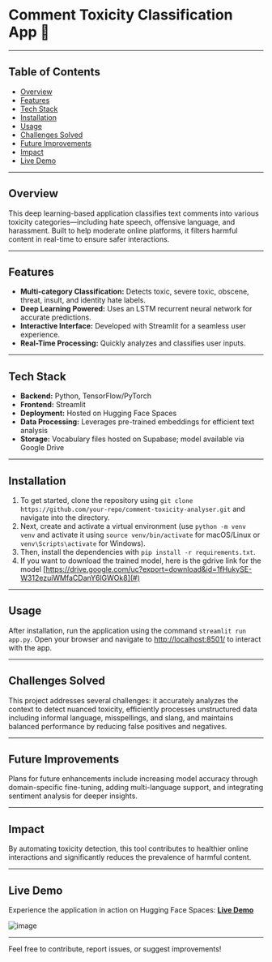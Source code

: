 # Comment Toxicity Classification App 💬

---

## Table of Contents
- [Overview](#overview)
- [Features](#features)
- [Tech Stack](#tech-stack)
- [Installation](#installation)
- [Usage](#usage)
- [Challenges Solved](#challenges-solved)
- [Future Improvements](#future-improvements)
- [Impact](#impact)
- [Live Demo](#live-demo)


---

## Overview
This deep learning-based application classifies text comments into various toxicity categories—including hate speech, offensive language, and harassment. Built to help moderate online platforms, it filters harmful content in real-time to ensure safer interactions.

---

## Features
- **Multi-category Classification:** Detects toxic, severe toxic, obscene, threat, insult, and identity hate labels.
- **Deep Learning Powered:** Uses an LSTM recurrent neural network for accurate predictions.
- **Interactive Interface:** Developed with Streamlit for a seamless user experience.
- **Real-Time Processing:** Quickly analyzes and classifies user inputs.

---

## Tech Stack
- **Backend:** Python, TensorFlow/PyTorch
- **Frontend:** Streamlit
- **Deployment:** Hosted on Hugging Face Spaces
- **Data Processing:** Leverages pre-trained embeddings for efficient text analysis
- **Storage:** Vocabulary files hosted on Supabase; model available via Google Drive

---

## Installation
1) To get started, clone the repository using `git clone https://github.com/your-repo/comment-toxicity-analyser.git` and navigate into the directory.
2) Next, create and activate a virtual environment (use `python -m venv venv` and activate it using `source venv/bin/activate` for macOS/Linux or `venv\Scripts\activate` for Windows).
3) Then, install the dependencies with `pip install -r requirements.txt`.
4) If you want to download the trained model, here is the gdrive link for the model [https://drive.google.com/uc?export=download&id=1fHukySE-W312ezuiWMfaCDanY6lGWOk8](#)

---

## Usage
After installation, run the application using the command `streamlit run app.py`. Open your browser and navigate to [http://localhost:8501/](http://localhost:8501/) to interact with the app.

---

## Challenges Solved
This project addresses several challenges: it accurately analyzes the context to detect nuanced toxicity, efficiently processes unstructured data including informal language, misspellings, and slang, and maintains balanced performance by reducing false positives and negatives.

---

## Future Improvements
Plans for future enhancements include increasing model accuracy through domain-specific fine-tuning, adding multi-language support, and integrating sentiment analysis for deeper insights.

---

## Impact
By automating toxicity detection, this tool contributes to healthier online interactions and significantly reduces the prevalence of harmful content.

---

## Live Demo
Experience the application in action on Hugging Face Spaces: [**Live Demo**](https://huggingface.co/spaces/ad-2004/comment-toxicity-analyser)


 ![image](https://github.com/user-attachments/assets/e9a9360e-2c0a-4bc7-b7ac-56d0116053cb)

--- 
 
Feel free to contribute, report issues, or suggest improvements!


 

